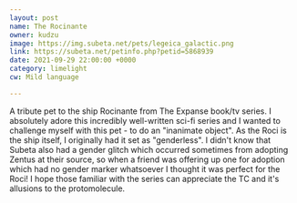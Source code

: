 ```yaml
---
layout: post
name: The Rocinante
owner: kudzu
image: https://img.subeta.net/pets/legeica_galactic.png
link: https://subeta.net/petinfo.php?petid=5868939
date: 2021-09-29 22:00:00 +0000
category: limelight
cw: Mild language

---
```

A tribute pet to the ship Rocinante from The Expanse book/tv series. I absolutely adore this incredibly well-written sci-fi series and I wanted to challenge myself with this pet - to do an "inanimate object". As the Roci is the ship itself, I originally had it set as "genderless". I didn't know that Subeta also had a gender glitch which occurred sometimes from adopting Zentus at their source, so when a friend was offering up one for adoption which had no gender marker whatsoever I thought it was perfect for the Roci! I hope those familiar with the series can appreciate the TC and it's allusions to the protomolecule.